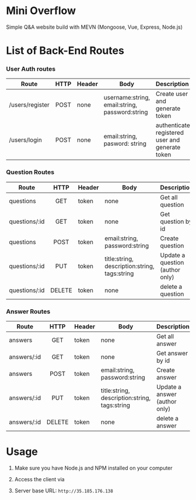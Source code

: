 # Mini Overflow

Simple Q&A website build with MEVN (Mongoose, Vue, Express, Node.js)

#  List of Back-End Routes

### User Auth routes

| Route         | HTTP          | Header | Body| Description          | 
| ------------- |:-------------:|-----------| ------------| :------------------- |
| /users/register    | POST      |none  | username:string, email:string, password:string | Create user and generate token   | 
| /users/login| POST | none | email:string, pasword: string | authenticate registered user and generate token |

### Question Routes

| Route         | HTTP          | Header | Body| Description          | 
| ------------- |:-------------:|-----------| ------------| :------------------- |
| questions    | GET   |token  | none |Get all question   | 
| questions/:id| GET | token | none | Get question by id |
| questions    | POST   |token  | email:string, password:string |Create question  | 
| questions/:id    | PUT |token  | title:string, description:string, tags:string |Update a question (author only)   |
| questions/:id    | DELETE |token  | none  | delete a question  |

### Answer Routes

| Route         | HTTP          | Header | Body| Description          | 
| ------------- |:-------------:|-----------| ------------| :------------------- |
| answers    | GET   |token  | none |Get all answer   | 
| answers/:id| GET | token | none | Get answer by id |
| answers    | POST   |token  | email:string, password:string |Create answer  | 
| answers/:id    | PUT |token  | title:string, description:string, tags:string |Update a answer (author only)   |
| answers/:id    | DELETE |token  | none  | delete a answer  |


# Usage 

1. Make sure you have Node.js and NPM installed on your computer

2. Access the client via

3. Server base URL: `http://35.185.176.138` 